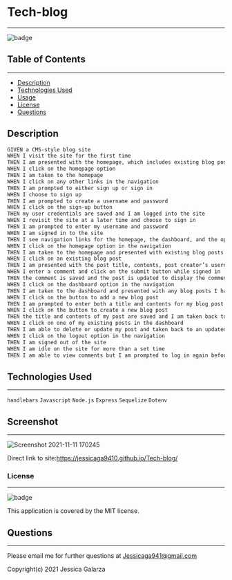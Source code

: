 # Tech-blog
-------
![badge](https://img.shields.io/badge/license-MIT-ff69b4)


## Table of Contents
---------
- [Description](#description)
- [Technologies Used](#technologies-used)
- [Usage](#usage)
- [License](#license)
- [Questions](#questions)

## Description

```md
GIVEN a CMS-style blog site
WHEN I visit the site for the first time
THEN I am presented with the homepage, which includes existing blog posts if any have been posted; navigation links for the homepage and the dashboard; and the option to log in
WHEN I click on the homepage option
THEN I am taken to the homepage
WHEN I click on any other links in the navigation
THEN I am prompted to either sign up or sign in
WHEN I choose to sign up
THEN I am prompted to create a username and password
WHEN I click on the sign-up button
THEN my user credentials are saved and I am logged into the site
WHEN I revisit the site at a later time and choose to sign in
THEN I am prompted to enter my username and password
WHEN I am signed in to the site
THEN I see navigation links for the homepage, the dashboard, and the option to log out
WHEN I click on the homepage option in the navigation
THEN I am taken to the homepage and presented with existing blog posts that include the post title and the date created
WHEN I click on an existing blog post
THEN I am presented with the post title, contents, post creator’s username, and date created for that post and have the option to leave a comment
WHEN I enter a comment and click on the submit button while signed in
THEN the comment is saved and the post is updated to display the comment, the comment creator’s username, and the date created
WHEN I click on the dashboard option in the navigation
THEN I am taken to the dashboard and presented with any blog posts I have already created and the option to add a new blog post
WHEN I click on the button to add a new blog post
THEN I am prompted to enter both a title and contents for my blog post
WHEN I click on the button to create a new blog post
THEN the title and contents of my post are saved and I am taken back to an updated dashboard with my new blog post
WHEN I click on one of my existing posts in the dashboard
THEN I am able to delete or update my post and taken back to an updated dashboard
WHEN I click on the logout option in the navigation
THEN I am signed out of the site
WHEN I am idle on the site for more than a set time
THEN I am able to view comments but I am prompted to log in again before I can add, update, or delete comments
```

## Technologies Used
------
``handlebars``
``Javascript``
``Node.js``
``Express``
``Sequelize``
``Dotenv``

## Screenshot
-----
![Screenshot 2021-11-11 170245](https://user-images.githubusercontent.com/87554644/141375421-90d589b3-0b44-4634-b24e-1d16318f861d.jpg)

Direct link to site:https://jessicaga9410.github.io/Tech-blog/

### License
-------
![badge](https://img.shields.io/badge/license-MIT-ff69b4)

This application is covered by the MIT license. 
## Questions
-----
Please email me for further questions at Jessicaga941@gmail.com

Copyright(c) 2021 Jessica Galarza

